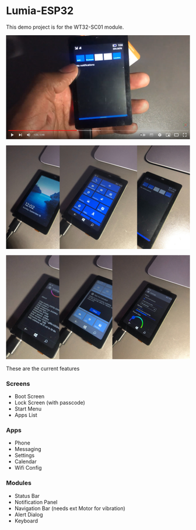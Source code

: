 # Lumia-ESP32
This demo project is for the WT32-SC01 module.


[![Lumia ESP32](youtube.png?raw=true "youtube")](https://www.youtube.com/watch?v=jaJCa-hXfNk)


![1](1.png?raw=true "1")

![2](2.png?raw=true "2")

These are the current features
### Screens
- Boot Screen
- Lock Screen (with passcode)
- Start Menu
- Apps List
### Apps
- Phone 
- Messaging
- Settings
- Calendar
- Wifi Config
### Modules
- Status Bar
- Notification Panel
- Navigation Bar (needs ext Motor for vibration)
- Alert Dialog
- Keyboard

